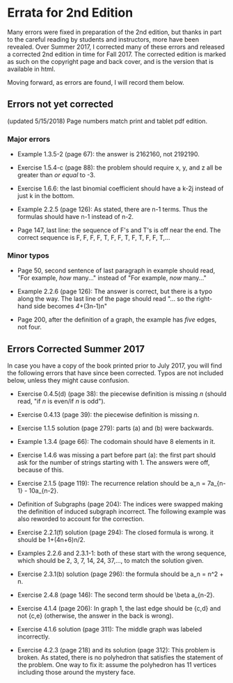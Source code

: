 # Errata for 2nd Edition

Many errors were fixed in preparation of the 2nd edition, but thanks in part to the careful reading by students and instructors, more have been revealed.  Over Summer 2017, I corrected many of these errors and released a corrected 2nd edition in time for Fall 2017.  The corrected edition is marked as such on the copyright page and back cover, and is the version that is available in html.

Moving forward, as errors are found, I will record them below.

## Errors not yet corrected

(updated 5/15/2018)
Page numbers match print and tablet pdf edition.

### Major errors

-   Example 1.3.5-2 (page 67): the answer is 2162160, not 2192190.

-   Exercise 1.5.4-c (page 88): the problem should require x, y, and z all be greater than _or equal_ to -3.

-   Exercise 1.6.6: the last binomial coefficient should have a k-2j instead of just k in the bottom.

-   Example 2.2.5 (page 126): As stated, there are n-1 terms.  Thus the formulas should have n-1 instead of n-2.

-   Page 147, last line: the sequence of F's and T's is off near the end.  The correct sequence is F, F, F, F, T, F, F, T, F, T, F, F, T,...

### Minor typos

-   Page 50, second sentence of last paragraph in example should read, "For example, _how_ many..." instead of "For example, _now_ many..."

-   Example 2.2.6 (page 126): The answer is correct, but there is a typo along the way.  The last line of the page should read "... so the right-hand side becomes _4_+(3n-1)n"

-   Page 200, after the definition of a graph, the example has _five_ edges, not four.

## Errors Corrected Summer 2017

In case you have a copy of the book printed prior to July 2017, you will find the following errors that have since been corrected.  Typos are not included below, unless they might cause confusion.

-   Exercise 0.4.5(d) (page 38): the piecewise definition is missing _n_ (should read, "if _n_ is even/if _n_ is odd").

-   Exercise 0.4.13 (page 39): the piecewise definition is missing _n_.

-   Exercise 1.1.5 solution (page 279): parts (a) and (b) were backwards.
-   Example 1.3.4 (page 66): The codomain should have 8 elements in it.

-   Exercise 1.4.6 was missing a part before part (a): the first part should ask for the number of strings starting with 1.  The answers were off, because of this.

-   Exercise 2.1.5 (page 119): The recurrence relation should be a_n = 7a_{n-1} - 10a\_{n-2}.

-   Definition of Subgraphs (page 204): The indices were swapped making the definition of induced subgraph incorrect.  The following example was also reworded to account for the correction.


-   Exercise 2.2.1(f) solution (page 294): The closed formula is wrong.  it should be 1+(4n+6)n/2.

-   Examples 2.2.6 and 2.3.1-1: both of these start with the wrong sequence, which should be 2, 3, 7, 14, 24, 37,..., to match the solution given.

-   Exercise 2.3.1(b) solution (page 296): the formula should be a_n = n^2 + n.

-   Exercise 2.4.8 (page 146): The second term should be \\beta a\_{n-2}.

-   Exercise 4.1.4 (page 206): In graph 1, the last edge should be {c,d} and not {c,e} (otherwise, the answer in the back is wrong).

-   Exercise 4.1.6 solution (page 311): The middle graph was labeled incorrectly.

-   Exercise 4.2.3 (page 218) and its solution (page 312): This problem is broken.  As stated, there is no polyhedron that satisfies the statement of the problem.  One way to fix it: assume the polyhedron has 11 vertices including those around the mystery face.
